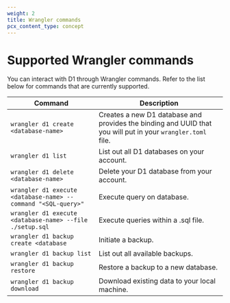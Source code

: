 ```yaml
---
weight: 2
title: Wrangler commands
pcx_content_type: concept
---
```


# Supported Wrangler commands

You can interact with D1 through Wrangler commands. Refer to the list below for commands that are currently supported.

| Command | Description |
| ----------------------------------- | ----------------- |
| `wrangler d1 create <database-name>` | Creates a new D1 database and provides the binding and UUID that you will put in your `wrangler.toml` file. |
| `wrangler d1 list` | List out all D1 databases on your account. |
| `wrangler d1 delete <database-name>` | Delete your D1 database from your account. |
| `wrangler d1 execute <database-name> --command "<SQL-query>"` | Execute query on database. |
| `wrangler d1 execute <database-name> --file ./setup.sql` | Execute queries within a .sql file. |
| `wrangler d1 backup create <database` | Initiate a backup. |
| `wrangler d1 backup list` | List out all available backups. |
| `wrangler d1 backup restore` | Restore a backup to a new database. |
| `wrangler d1 backup download` | Download existing data to your local machine. |

